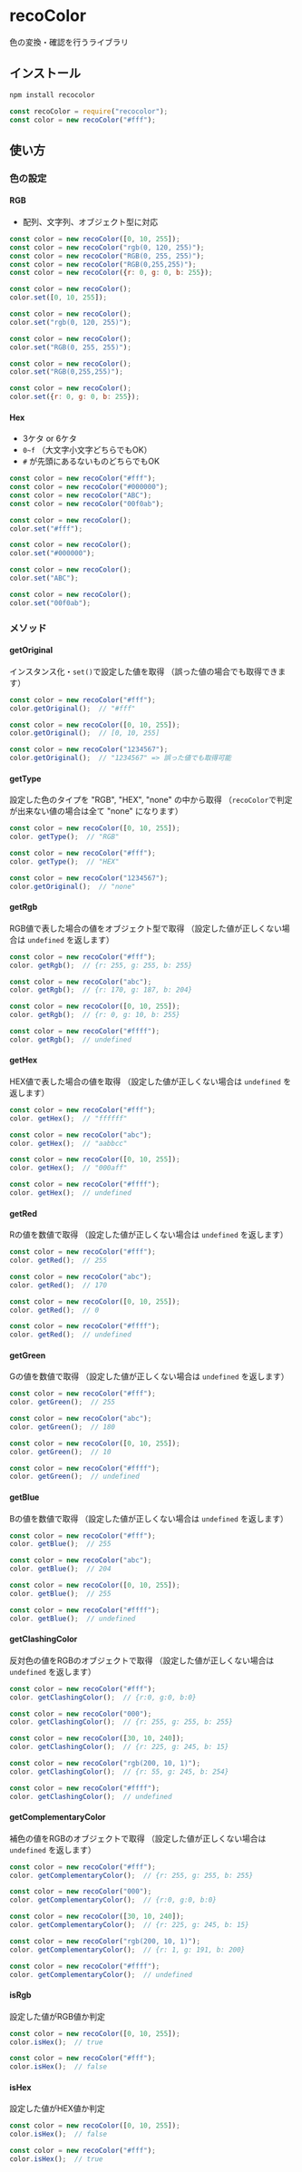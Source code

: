 # recoColor

色の変換・確認を行うライブラリ

## インストール

```bash
npm install recocolor
```

```javascript
const recoColor = require("recocolor");
const color = new recoColor("#fff");
```

## 使い方

### 色の設定

#### RGB

- 配列、文字列、オブジェクト型に対応

```javascript
const color = new recoColor([0, 10, 255]);
const color = new recoColor("rgb(0, 120, 255)");
const color = new recoColor("RGB(0, 255, 255)");
const color = new recoColor("RGB(0,255,255)");
const color = new recoColor({r: 0, g: 0, b: 255});

const color = new recoColor();
color.set([0, 10, 255]);

const color = new recoColor();
color.set("rgb(0, 120, 255)");

const color = new recoColor();
color.set("RGB(0, 255, 255)");

const color = new recoColor();
color.set("RGB(0,255,255)");

const color = new recoColor();
color.set({r: 0, g: 0, b: 255});
```


#### Hex

- 3ケタ or 6ケタ
- `0~f` （大文字小文字どちらでもOK）
- `#` が先頭にあるないものどちらでもOK

```javascript
const color = new recoColor("#fff");
const color = new recoColor("#000000");
const color = new recoColor("ABC");
const color = new recoColor("00f0ab");

const color = new recoColor();
color.set("#fff");

const color = new recoColor();
color.set("#000000");

const color = new recoColor();
color.set("ABC");

const color = new recoColor();
color.set("00f0ab");
```


### メソッド

#### getOriginal

インスタンス化・`set()`で設定した値を取得
（誤った値の場合でも取得できます）

```javascript
const color = new recoColor("#fff");
color.getOriginal();  // "#fff"

const color = new recoColor([0, 10, 255]);
color.getOriginal();  // [0, 10, 255]

const color = new recoColor("1234567");
color.getOriginal();  // "1234567" => 誤った値でも取得可能 
```

#### getType

設定した色のタイプを "RGB", "HEX", "none" の中から取得
（`recoColor`で判定が出来ない値の場合は全て "none" になります）

```javascript
const color = new recoColor([0, 10, 255]);
color. getType();  // "RGB"

const color = new recoColor("#fff");
color. getType();  // "HEX"

const color = new recoColor("1234567");
color.getOriginal();  // "none"
```

#### getRgb

RGB値で表した場合の値をオブジェクト型で取得
（設定した値が正しくない場合は `undefined` を返します）

```javascript
const color = new recoColor("#fff");
color. getRgb();  // {r: 255, g: 255, b: 255}

const color = new recoColor("abc");
color. getRgb();  // {r: 170, g: 187, b: 204}

const color = new recoColor([0, 10, 255]);
color. getRgb();  // {r: 0, g: 10, b: 255}

const color = new recoColor("#ffff");
color. getRgb();  // undefined
```

#### getHex

HEX値で表した場合の値を取得
（設定した値が正しくない場合は `undefined` を返します）

```javascript
const color = new recoColor("#fff");
color. getHex();  // "ffffff"

const color = new recoColor("abc");
color. getHex();  // "aabbcc"

const color = new recoColor([0, 10, 255]);
color. getHex();  // "000aff"

const color = new recoColor("#ffff");
color. getHex();  // undefined
```

#### getRed

Rの値を数値で取得
（設定した値が正しくない場合は `undefined` を返します）

```javascript
const color = new recoColor("#fff");
color. getRed();  // 255

const color = new recoColor("abc");
color. getRed();  // 170

const color = new recoColor([0, 10, 255]);
color. getRed();  // 0

const color = new recoColor("#ffff");
color. getRed();  // undefined
```


#### getGreen

Gの値を数値で取得
（設定した値が正しくない場合は `undefined` を返します）

```javascript
const color = new recoColor("#fff");
color. getGreen();  // 255

const color = new recoColor("abc");
color. getGreen();  // 180

const color = new recoColor([0, 10, 255]);
color. getGreen();  // 10

const color = new recoColor("#ffff");
color. getGreen();  // undefined
```


#### getBlue

Bの値を数値で取得
（設定した値が正しくない場合は `undefined` を返します）

```javascript
const color = new recoColor("#fff");
color. getBlue();  // 255

const color = new recoColor("abc");
color. getBlue();  // 204

const color = new recoColor([0, 10, 255]);
color. getBlue();  // 255

const color = new recoColor("#ffff");
color. getBlue();  // undefined
```


#### getClashingColor

反対色の値をRGBのオブジェクトで取得
（設定した値が正しくない場合は `undefined` を返します）

```javascript
const color = new recoColor("#fff");
color. getClashingColor();  // {r:0, g:0, b:0}

const color = new recoColor("000");
color. getClashingColor();  // {r: 255, g: 255, b: 255}

const color = new recoColor([30, 10, 240]);
color. getClashingColor();  // {r: 225, g: 245, b: 15}

const color = new recoColor("rgb(200, 10, 1)");
color. getClashingColor();  // {r: 55, g: 245, b: 254}

const color = new recoColor("#ffff");
color. getClashingColor();  // undefined
```

#### getComplementaryColor

補色の値をRGBのオブジェクトで取得
（設定した値が正しくない場合は `undefined` を返します）

```javascript
const color = new recoColor("#fff");
color. getComplementaryColor();  // {r: 255, g: 255, b: 255}

const color = new recoColor("000");
color. getComplementaryColor();  // {r:0, g:0, b:0}

const color = new recoColor([30, 10, 240]);
color. getComplementaryColor();  // {r: 225, g: 245, b: 15}

const color = new recoColor("rgb(200, 10, 1)");
color. getComplementaryColor();  // {r: 1, g: 191, b: 200}

const color = new recoColor("#ffff");
color. getComplementaryColor();  // undefined
```


#### isRgb

設定した値がRGB値か判定

```javascript
const color = new recoColor([0, 10, 255]);
color.isHex();  // true

const color = new recoColor("#fff");
color.isHex();  // false
```


#### isHex

設定した値がHEX値か判定

```javascript
const color = new recoColor([0, 10, 255]);
color.isHex();  // false

const color = new recoColor("#fff");
color.isHex();  // true
```
